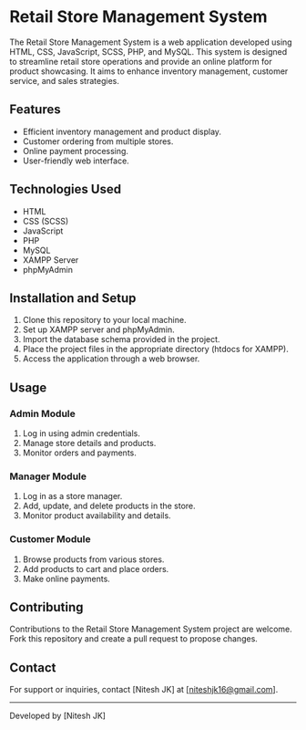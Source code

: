 # Retail Store Management System

The Retail Store Management System is a web application developed using HTML, CSS, JavaScript, SCSS, PHP, and MySQL. This system is designed to streamline retail store operations and provide an online platform for product showcasing. It aims to enhance inventory management, customer service, and sales strategies.

## Features

- Efficient inventory management and product display.
- Customer ordering from multiple stores.
- Online payment processing.
- User-friendly web interface.

## Technologies Used

- HTML
- CSS (SCSS)
- JavaScript
- PHP
- MySQL
- XAMPP Server
- phpMyAdmin

## Installation and Setup

1. Clone this repository to your local machine.
2. Set up XAMPP server and phpMyAdmin.
3. Import the database schema provided in the project.
4. Place the project files in the appropriate directory (htdocs for XAMPP).
5. Access the application through a web browser.

## Usage

### Admin Module

1. Log in using admin credentials.
2. Manage store details and products.
3. Monitor orders and payments.

### Manager Module

1. Log in as a store manager.
2. Add, update, and delete products in the store.
3. Monitor product availability and details.

### Customer Module

1. Browse products from various stores.
2. Add products to cart and place orders.
3. Make online payments.

## Contributing

Contributions to the Retail Store Management System project are welcome. Fork this repository and create a pull request to propose changes.

## Contact

For support or inquiries, contact [Nitesh JK] at [niteshjk16@gmail.com].

---

Developed by [Nitesh JK]
